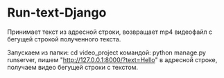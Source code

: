 # Run-text-Django
Принимает текст из адресной строки, возвращает mp4 видеофайл с бегущей строкой полученного текста.

Запускаем из папки: cd video_project командой: python manage.py runserver, пишем "http://127.0.0.1:8000/?text=Hello" в адресной строке, получаем видео бегущей строки с текстом.
